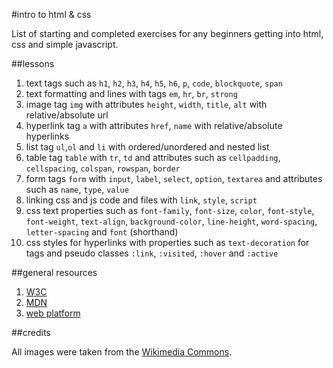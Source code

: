 #intro to html & css

List of starting and completed exercises for any beginners getting into html, css and simple javascript.

##lessons

1. text tags such as `h1`, `h2`, `h3`, `h4`, `h5`, `h6`, `p`, `code`, `blockquote`, `span`
1. text formatting and lines with tags `em`, `hr`, `br`, `strong`
1. image tag `img` with attributes `height`, `width`, `title`, `alt` with relative/absolute url
1. hyperlink tag `a` with attributes `href`, `name` with relative/absolute hyperlinks
1. list tag `ul`,`ol` and `li` with ordered/unordered and nested list
1. table tag `table` with `tr`, `td` and attributes such as `cellpadding`, `cellspacing`, `colspan`, `rowspan`, `border`
1. form tags `form` with `input`, `label`, `select`, `option`, `textarea` and attributes such as `name`, `type`, `value`
1. linking css and js code and files with `link`, `style`, `script`
1. css text properties such as `font-family`, `font-size`, `color`, `font-style`, `font-weight`, `text-align`, `background-color`, `line-height`, `word-spacing`, `letter-spacing` and `font` (shorthand)
1. css styles for hyperlinks with properties such as `text-decoration` for tags and pseudo classes `:link`, `:visited`, `:hover` and `:active`

##general resources

1. [W3C](http://www.w3.org/)
1. [MDN](https://developer.mozilla.org/en-US/)
1. [web platform](http://www.webplatform.org/)

##credits

All images were taken from the [Wikimedia Commons](http://commons.wikimedia.org/wiki/Main_Page).
